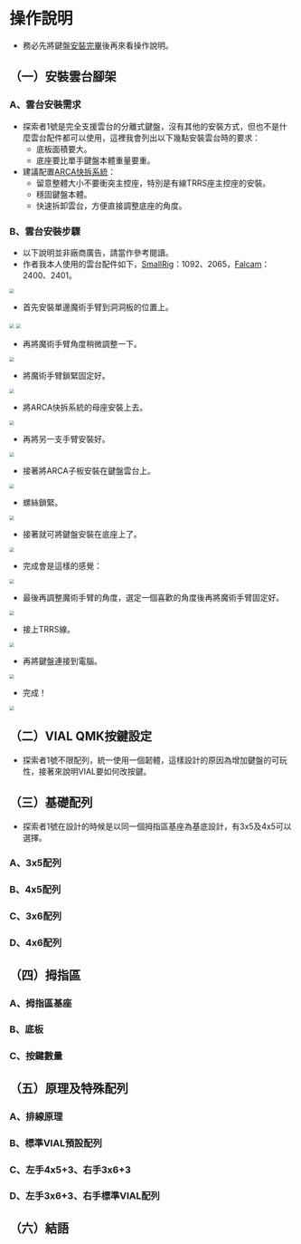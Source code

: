 # 操作說明

- 務必先將鍵盤[安裝完畢](guide.md)後再來看操作說明。

## （一）安裝雲台腳架

### A、雲台安裝需求

- 探索者1號是完全支援雲台的分離式鍵盤，沒有其他的安裝方式，但也不是什麼雲台配件都可以使用，這裡我會列出以下幾點安裝雲台時的要求：
  - 底板面積要大。
  - 底座要比單手鍵盤本體重量要重。
- 建議配置[ARCA快拆系統](https://www.google.com.tw/search?q=arca+tripod&sxsrf=APwXEddPAT1f29tii0hugS33QeRQuseIqA%3A1684040734940&ei=HmxgZLWHOZiD-AadibfoCw&ved=0ahUKEwi1jqzOhPT-AhWYAd4KHZ3EDb0Q4dUDCBA&uact=5&oq=arca+tripod&gs_lcp=Cgxnd3Mtd2l6LXNlcnAQA0oECEEYAFAAWABgAGgAcAF4AIABAIgBAJIBAJgBAA&sclient=gws-wiz-serp)：
  - 留意整體大小不要衝突主控座，特別是有線TRRS座主控座的安裝。
  - 穩固鍵盤本體。
  - 快速拆卸雲台，方便直接調整底座的角度。

### B、雲台安裝步驟

- 以下說明並非廠商廣告，請當作參考閱讀。
- 作者我本人使用的雲台配件如下，[SmallRig](https://www.smallrig.com/)：1092、2065，[Falcam](https://www.falcam.com.cn/)：2400、2401。
<img src="image/manual/1-1.jpg" style="zoom: 50%;" >

- 首先安裝單邊魔術手臂到洞洞板的位置上。
<img src="image/manual/1-2.jpg" style="zoom: 50%;" >
<img src="image/manual/1-3.jpg" style="zoom: 50%;" >

- 再將魔術手臂角度稍微調整一下。
<img src="image/manual/1-4.jpg" style="zoom: 50%;" >

- 將魔術手臂鎖緊固定好。
<img src="image/manual/1-5.jpg" style="zoom: 50%;" >

- 將ARCA快拆系統的母座安裝上去。
<img src="image/manual/1-6.jpg" style="zoom: 50%;" >

- 再將另一支手臂安裝好。
<img src="image/manual/1-7.jpg" style="zoom: 50%;" >

- 接著將ARCA子板安裝在鍵盤雲台上。
<img src="image/manual/1-8.jpg" style="zoom: 50%;" >

- 螺絲鎖緊。
<img src="image/manual/1-9.jpg" style="zoom: 50%;" >

- 接著就可將鍵盤安裝在底座上了。
<img src="image/manual/1-10.jpg" style="zoom: 50%;" >

- 完成會是這樣的感覺：
<img src="image/manual/1-11.jpg" style="zoom: 50%;" >

- 最後再調整魔術手臂的角度，選定一個喜歡的角度後再將魔術手臂固定好。
<img src="image/manual/1-12.jpg" style="zoom: 50%;" >

- 接上TRRS線。
<img src="image/manual/1-13.jpg" style="zoom: 50%;" >

- 再將鍵盤連接到電腦。
<img src="image/manual/1-14.jpg" style="zoom: 50%;" >

- 完成！
<img src="image/manual/1-15.jpg" style="zoom: 50%;" >

## （二）VIAL QMK按鍵設定

- 探索者1號不限配列，統一使用一個韌體，這樣設計的原因為增加鍵盤的可玩性，接著來說明VIAL要如何改按鍵。











## （三）基礎配列

- 探索者1號在設計的時候是以同一個拇指區基座為基底設計，有3x5及4x5可以選擇。

### A、3x5配列



### B、4x5配列




### C、3x6配列




### D、4x6配列




## （四）拇指區



### A、拇指區基座




### B、底板




### C、按鍵數量




## （五）原理及特殊配列

### A、排線原理



### B、標準VIAL預設配列




### C、左手4x5+3、右手3x6+3




### D、左手3x6+3、右手標準VIAL配列







## （六）結語

















